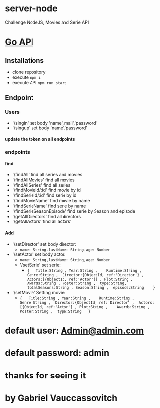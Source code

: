 # server-node
 Challenge NodeJS, Movies and Serie API
 
# [Go API](https://challennode.herokuapp.com/)
 ## Installations
 - clone repository 
 - execute `npm i`
 - execute API `npm run start`
## Endpoint
### Users
 - '/singin'  set body 'name','mail','password' 
 - '/singup' set body  'name','password' 
 ####  update the token on all endpoints
 ### endpoints 
 #### find
 - '/findAll'  find all series and movies
 - '/findAllMovies' find all movies
 - '/findAllSeries' find all series
 - '/findMovieId/:id' find movie by id
 - '/findSerieId/:id'  find serie by id
 - '/findMovieName' find movie by name
 -  '/findSerieName' find serie by name
 - '/findSerieSeasonEpisode' find serie by Season and episode
 - '/getAllDirectors' find all directors
 - '/getAllActors' find all actors'
 #### Add
 
 - '/setDirector' set body director:
	 - `name: String,lastName: String,age: Number`
 - '/setActor' set body actor:
	 -  `name: String,lastName: String,age: Number`
	 - '/setSerie' set serie:
		 -  `{   Title:String , Year:String ,    Runtime:String ,    Genre:String ,  Director:{ObjectId, ref:'Director'} ,  Actors:[{ObjectId, ref:'Actor'}] , Plot:String ,    Awards:String , Poster:String ,  type:String,  totalSeasons:String , Season:String ,  episode:String	} `
-   '/setMovie' Setting movie:
	- `{   Title:String , Year:String ,    Runtime:String ,    Genre:String ,  Director:{ObjectId, ref:'Director' ,  Actors:[{ObjectId, ref:'Actor'] , Plot:String ,    Awards:String , Poster:String ,  type:String   }`

# default user: Admin@admin.com
# default password: admin

# thanks for seeing it
# by Gabriel Vauccassovitch
